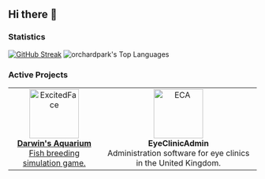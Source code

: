 ## Hi there 👋

### Statistics
[![GitHub Streak](https://github-readme-streak-stats.herokuapp.com?user=orchardpark&theme=dark&hide_total_contributions=true)](https://git.io/streak-stats)
![orchardpark's Top Languages](https://github-readme-stats.vercel.app/api/top-langs/?username=orchardpark&theme=dark&show_icons=true&hide_border=false&layout=compact)
### Active Projects

<table>
  <tr>
    <td align="center">
      <a href="https://store.steampowered.com/app/1765010/Darwins_Aquarium/">
        <img src="https://github.com/user-attachments/assets/286d84e3-cfcc-44b6-935e-3012f195b183" alt="ExcitedFace" width="100"/>
        <div><strong>Darwin's Aquarium</strong></div>
        <div>Fish breeding simulation game.</div>
      </a>
    </td>
    <td align="center">
      <img src="https://github.com/user-attachments/assets/520715f1-2f7f-4dcc-bd42-ac4d323279db" alt="ECA" width="100"/>
      <div><strong>EyeClinicAdmin</strong></div>
      <div>Administration software for eye clinics in the United Kingdom.</div>
    </td>
  </tr>
</table>
